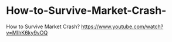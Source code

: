 # How-to-Survive-Market-Crash-
How to Survive Market Crash? https://www.youtube.com/watch?v=MIhK6ky9vOQ
